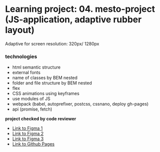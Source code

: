 # Learning project: 04. mesto-project (JS-application, adaptive rubber layout)

Adaptive for screen resolution: 320px/ 1280px

### technologies

- html semantic structure
- external fonts
- name of classes by BEM nested
- folder and file structure by BEM nested
- flex
- CSS animations using keyframes
- use modules of JS
- webpack (babel, autoprefixer, postcss, cssnano, deploy gh-pages)
- api (promise, fetch)

**project checked by code reviewer**

- [Link to Figma 1](https://www.figma.com/file/2cn9N9jSkmxD84oJik7xL7/JavaScript.-Sprint-4?node-id=0%3A1)
- [Link to Figma 2](https://www.figma.com/file/bjyvbKKJN2naO0ucURl2Z0/JavaScript.-Sprint-5?node-id=0%3A1)
- [Link to Figma 3](https://www.figma.com/file/PSdQFRHoxXJFs2FH8IXViF/JavaScript-9-sprint?node-id=0%3A1)
- [Link to Github Pages](https://oleg-kuzmin.github.io/mesto-project/)
